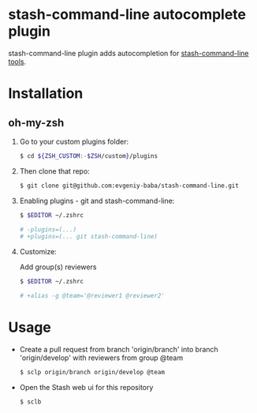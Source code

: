 stash-command-line autocomplete plugin
======================================
stash-command-line plugin adds autocompletion for [stash-command-line tools](https://bitbucket.org/atlassian/stash-command-line-tools).

Installation
=========
oh-my-zsh
------
1. Go to your custom plugins folder:

    ```sh
    $ cd ${ZSH_CUSTOM:-$ZSH/custom}/plugins 
    ```
1. Then clone that repo:

    ```sh
    $ git clone git@github.com:evgeniy-baba/stash-command-line.git
    ```
1. Enabling plugins - git and stash-command-line:

    ```sh
    $ $EDITOR ~/.zshrc

    # -plugins=(...)
    # +plugins=(... git stash-command-line)
    ```
1. Customize:

    Add group(s) reviewers
    ```sh
    $ $EDITOR ~/.zshrc

    # +alias -g @team='@reviewer1 @reviewer2'
    ```

Usage
=====

-   Create a pull request from branch 'origin/branch' into branch 'origin/develop' with reviewers from group @team

    ```sh
    $ sclp origin/branch origin/develop @team
    ```
-   Open the Stash web ui for this repository

    ```sh
    $ sclb
    ```
